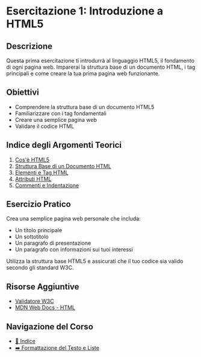 # Esercitazione 1: Introduzione a HTML5

## Descrizione

Questa prima esercitazione ti introdurrà al linguaggio HTML5, il fondamento di ogni pagina web. Imparerai la struttura base di un documento HTML, i tag principali e come creare la tua prima pagina web funzionante.

## Obiettivi

- Comprendere la struttura base di un documento HTML5
- Familiarizzare con i tag fondamentali
- Creare una semplice pagina web
- Validare il codice HTML

## Indice degli Argomenti Teorici

1. [Cos'è HTML5](./01-CosèHTML5.md)
2. [Struttura Base di un Documento HTML](./02-StrutturaBaseHTML.md)
3. [Elementi e Tag HTML](./03-ElementiTagHTML.md)
4. [Attributi HTML](./04-AttributiHTML.md)
5. [Commenti e Indentazione](./05-CommentiIndentazione.md)

## Esercizio Pratico

Crea una semplice pagina web personale che includa:
- Un titolo principale
- Un sottotitolo
- Un paragrafo di presentazione
- Un paragrafo con informazioni sui tuoi interessi

Utilizza la struttura base HTML5 e assicurati che il tuo codice sia valido secondo gli standard W3C.

## Risorse Aggiuntive

- [Validatore W3C](https://validator.w3.org/)
- [MDN Web Docs - HTML](https://developer.mozilla.org/it/docs/Web/HTML)

## Navigazione del Corso
- [📑 Indice](../README.md)
- [➡️ Formattazione del Testo e Liste](../02-FormatTestoListe/README.md)